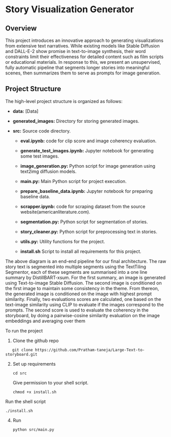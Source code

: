 # Story Visualization Generator

## Overview

This project introduces an innovative approach to generating visualizations from extensive text narratives. While existing models like Stable Diffusion and DALL-E-2 show promise in text-to-image synthesis, their word constraints limit their effectiveness for detailed content such as film scripts or educational materials. In response to this, we present an unsupervised, fully automatic pipeline that segments longer stories into meaningful scenes, then summarizes them to serve as prompts for image generation.

## Project Structure

The high-level project structure is organized as follows:

- **data:** [Data]
  
- **generated_images:** Directory for storing generated images.

- **src:** Source code directory.

  - **eval.ipynb:** code for clip score and image coherency evaluation.

  - **generate_test_images.ipynb:** Jupyter notebook for generating some test images.
    
  - **image_generation.py:** Python script for image generation using text2img diffusion models.
    
  - **main.py:** Main Python script for project execution.

  - **prepare_baseline_data.ipynb:** Jupyter notebook for preparing baseline data.

  - **scrapper.ipynb:** code for scraping dataset from the source website(americanliterature.com).

  - **segmentation.py:** Python script for segmentation of stories.

  - **story_cleaner.py:** Python script for preprocessing text in stories.

  - **utils.py:** Utility functions for the project.
    
  - **install.sh** Script to install all requirements for this project.



The above diagram is an end-end pipeline for our final architecture. The raw story text is segmented into multiple segments using the TextTiling Segmentor, each of these segments are summarised into a one line summary by DistillBART-xsum. For the first summary, an image is generated using Text-to-image Stable Diffusion. The second image is conditioned on the first image to maintain some consistency in the theme. From thereon, the generated image is conditioned on the image with highest prompt similarity. Finally, two evaluations scores are calculated, one based on the text-image similarity using CLIP to evaluate if the images correspond to the prompts. The second score is used to evaluate the coherency in the storyboard, by doing a pairwise-cosine similarity evaluation on the image embeddings and averaging over them

To run the project

1. Clone the github repo 
```
   git clone https://github.com/Pratham-taneja/Large-Text-to-storyboard.git
```
2. Set up requirements
    ```
    cd src
    ```
   Give permission to your shell script.
   ```
   chmod +x install.sh
   ```
  Run the shell script
   ```
   ./install.sh
   ```

4. Run
   ```
   python src/main.py
   ```

